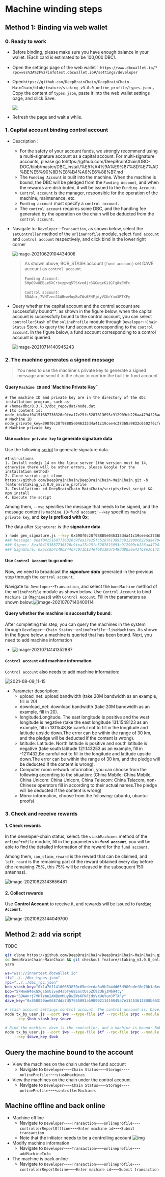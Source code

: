 # Machine winding steps

## Method 1: Binding via web wallet

### 0. Ready to work

+ Before binding, please make sure you have enough balance in your wallet. (Each card is estimated to be 100,000 DBC).
+ Open the settings page of the web wallet：`https://www.dbcwallet.io/?rpc=wss%3A%2F%2Finfotest.dbcwallet.io#/settings/developer`

+ Open`https://github.com/DeepBrainChain/DeepBrainChain-MainChain/blob/feature/staking_v3.0.0_online_profile/types.json` ，Copy the content of `types.json`, paste it into the web wallet settings page, and click Save.

  ![](bonding_machine.assets/火狐截图_2021-06-01T08-25-33.414Z.png)

+ Refresh the page and wait a while.

### 1. Capital account binding control account

+ Description：

  + For the safety of your account funds, we strongly recommend using a multi-signature account as a capital account. For multi-signature accounts, please go tohttps://github.com/DeepBrainChain/DBC-DOC/blob/master/DBC_install/%E5%A4%9A%E9%87%8D%E7%AD%BE%E5%90%8D%E8%B4%A6%E6%88%B7.md 
  +  The `Funding Account` is built into the machine. When the machine is bound, the DBC will be pledged from the `Funding Account`, and when the rewards are distributed, it will be issued to the `Funding Account`.
  + `Control account` is the manager, responsible for the operation of the machine, maintenance, etc.
  + `Funding account` must specify a `control account`.
  + The `control account` requires some DBC, and the handling fee generated by the operation on the chain will be deducted from the `control account`.

+ Navigate to: `Developer`--`Transaction`, as shown below, select the `setController` method of the `onlineProfile` module, select `fund account` and `control account` respectively, and click bind in the lower right corner

  ![image-20210629104434008](bonding_machine.assets/image-20210629104434008.png)

  > As shown above, BOB_STASH account (`fund account`) set DAVE account as `control account`.
  >
  > `Funding Account`: `5HpG9w8EBLe5XCrbczpwq5TSXvedjrBGCwqxK1iQ7qUsSWFc`
  >
  > `Control account`: `5DAAnrj7VHTznn2AWBemMuyBwZWs6FNFjdyVXUeYum3PTXFy`
  
+ Query whether the capital account and the control account are successfully bound**: as shown in the figure below, when the capital account is successfully bound to the control account, you can select `controllerStash` of the `onlineProfile` module through `Developer`--`Chain Status` Store, to query the fund account corresponding to the `control account`. In the figure below, a fund account corresponding to a control account is queried.

  ![image-20210714140945243](bonding_machine.assets/image-20210714140945243.png)
### 2. The machine generates a signed message

> You need to use the machine's private key to generate a signed message and send it to the chain to confirm the built-in fund account.

#### Query `Machine ID` and `Machine Private Key``

```shell
# The machine ID and private key are in the directory of the dbc installation program, such as:
# /home/dbc/0.3.7.3/dbc_repo/dat/node.dat
# Its content is:
node_id=8eaf04151687736326c9fea17e25fc5287613693c912909cb226aa4794f26a48 # Machine ID
node_private_key=398f0c28f98885e046333d4a41c19cee4c37368a9832c6502f6cfd182e2aef89 # Machine private key
```

#### Use `machine private key` to generate signature data

Use the following [script](https://github.com/DeepBrainChain/DeepBrainChain-MainChain/blob/feature/staking_v3.0.0_online_profile/scripts/test_script/gen_signature.js) to generate signature data.

```shell
#Instructions
1. Install nodejs 14 on the linux server (the version must be 14, otherwise there will be other errors, please Google for the installation method)
2. Clone script: git clone https://github.com/DeepBrainChain/DeepBrainChain-MainChain.git -b feature/staking_v3.0.0_online_profile
3. Installation: cd DeepBrainChain-MainChain/scripts/test_script && npm install
4. Execute the script
```

Among them, `--msg` specifies the message that needs to be signed, and the message content is `machine ID+fund account`; `--key` specifies `machine private key`, and **key is prefixed with 0x**;

The data after `Signature:` is the **signature data**.

```bash
❯ node gen_signature.js --key 0x398f0c28f98885e046333d4a41c19cee4c37368a9832c6502f6cfd182e2aef89 --msg 8eaf04151687736326c9fea17e25fc5287613693c912909cb226aa4794f26a485CiPPseXPECbkjWCa6MnjNokrgYjMqmKndv2rSnekmSK2DjL
### Message: 8eaf04151687736326c9fea17e25fc5287613693c912909cb226aa4794f26a485CiPPseXPECbkjWCa6MnjNokrgYjMqmKndv2rSnekmSK2DjL
### Signer: 8eaf04151687736326c9fea17e25fc5287613693c912909cb226aa4794f26a48
### Signature: 0x5cc8b4c49b244d7c071b124ef68119d7549dd805ea43f69e3c142fd5909f926041a9cad93b16085d72431df2d1164e7911085423bca16625295583686f2fce8c
```

#### Use `Control Account` to go online

Now, we need to broadcast the ***signature data*** generated in the previous step through the `control account`.

Navigate to: `Developer`--`Transaction`, and select the `bondMachine` method of the `onlineProfile` module as shown below. Use `Control Account` to bind `Machine ID` (`MachineId`) with `Control Account`. Fill in the parameters as shown below:![image-20210707140400114](bonding_machine.assets/image-20210707140400114.png)

#### Query whether the machine is successfully bound:

  After completing this step, you can query the machines in the system through `Developer`--`Chain Status`--`onlineProfile`--`liveMachines`. As shown in the figure below, a machine is queried that has been bound. Next, you need to add machine information

+ ![image-20210714141352887](bonding_machine.assets/image-20210714141352887.png)

#### `Control account` add machine information

`Control account` also needs to add machine information:

![2021-08-09_11-15](Machine_winding_steps_english.assets/2021-08-09_11-15-16284796475672.png)

+ Parameter description: 
  + upload_net: upload bandwidth (take 20M bandwidth as an example, fill in 20).
  + download_net: download bandwidth (take 20M bandwidth as an example, fill in 20).
  + longitude:Longitude. The east longitude is positive and the west longitude is negative (take the east longitude 131.1548123 as an example, fill in 1311548,Be careful not to fill in the longitude and latitude upside down.The error can be within the range of 30 km, and the pledge will be deducted if the content is wrong).
  + latitude:  Latitude. North latitude is positive and south latitude is negative (take south latitude 121.143253 as an example, fill in -1211432,Be careful not to fill in the longitude and latitude upside down.The error can be within the range of 30 km, and the pledge will be deducted if the content is wrong).
  + Computer room network information, you can choose from the following according to the situation: (China Mobile: China Mobile, China Unicom: China Unicom, China Telecom: China Telecom, non-Chinese operators fill in according to their actual names.The pledge will be deducted if the content is wrong)
  + Mirror information, choose from the following: (ubuntu, ubuntu-proofs)

### 3. Check and receive rewards

#### 1. Check rewards

In the developer-chain status, select: the `stashMachines` method of the `onlineProfile` module, fill in the parameters in **`fund account`**, you will be able to find the detailed information of the reward for the `fund account`.

Among them, `can_claim_reward` is the reward that can be claimed, and `left_reard` is the remaining part of the reward obtained every day before (the remaining 75%, this 75% will be released in the subsequent 150 antennas).

![image-20210623143656481](bonding_machine.assets/image-20210623143656481.png)

#### 2. Collect rewards

Use **Control Account** to receive it, and rewards will be issued to **`Funding Account`**.

![image-20210623144049700](bonding_machine.assets/image-20210623144049700.png)

## Method 2: add via script

TODO

```bash
git clone https://github.com/DeepBrainChain/DeepBrainChain-MainChain.git
cd DeepBrainChain-MainChain && git checkout feature/staking_v3.0.0_online_profile && cd scripts/test_script
yarn

ws="wss://innertest.dbcwallet.io"
tf="../../dbc_types.json"
rpc="../../dbc_rpc.json"
bob_stash_key="0x1a7d114100653850c65edecda8a9b2b4dd65d900edef8e70b1a6ecdcda967056"
bob="5FHneW46xGXgs5mUiveU4sbTyGBzmstUspZC92UhjJM694ty"
dave="5DAAnrj7VHTznn2AWBemMuyBwZWs6FNFjdyVXUeYum3PTXFy"
dave_key="0x868020ae0687dda7d57565093a69090211449845a7e11453612800b663307246"

# stash account settings control account. The control account is: Dave; the machine ID is Bob; the machine stash account is BobStash:
node tx_by_user.js --port $ws --type-file $tf --rpc-file $rpc --module onlineProfile --func setController \
    --key $bob_stash_key $dave

# Bind the machine: dave is the controller, and a machine is bound: Bob, and the beneficiary account is BobStash
node tx_by_user.js --port $ws --type-file $tf --rpc-file $rpc --module onlineProfile --func bondMachine \
    --key $dave_key $bob
```

## Query the machine bound to the account
+ View the machines on the chain under the fund account
  + Navigate to `Developer`----`Chain Status`----`Storage`----`onlineProfile`----`stashMachines`
+ View the machines on the chain under the control account
  + Navigate to `Developer`----`Chain Status`----`Storage`----`onlineProfile`----`controllerMachines`

## Machine offline and back online
+ Machine offline
   + Navigate to `Developer`----`Transaction`----`onlineprofile`----`controllerReportOffline`----`Enter machine id`----`Submit transaction`
   + Note that the initiator needs to be a controlling account
   ![img](bonding_machine.assets/offline.png)
+ Modify machine information
  + Navigate to `Developer`----`Transaction`----`onlineprofile`----`addMachineInfo`
+ The machine is back online
   + Navigate to `Developer`----`Transaction`----`onlineprofile`----`controllerReportOnline`----`Enter machine id`----`Submit transaction`
